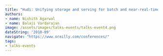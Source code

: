 ```yaml
---
title: "Hudi: Unifying storage and serving for batch and near-real-time analytics" 
authors:
- name: Nishith Agarwal
- name: Balaji Vardarajan
image: /assets/images/talks-events/talks-event4.png
dateString: '2018-09'
navigate: "https://www.oreilly.com/conferences/"
tags:
- talks-events
---
```

